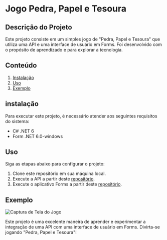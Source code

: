# Jogo Pedra, Papel e Tesoura

## Descrição do Projeto
Este projeto consiste em um simples jogo de "Pedra, Papel e Tesoura" que utiliza uma API e uma interface de usuário em Forms. Foi desenvolvido com o propósito de aprendizado e para explorar a tecnologia.

## Conteúdo
1. [Instalação](#instalação)
2. [Uso](#uso)
3. [Exemplo](#Exemplo)

## instalação
Para executar este projeto, é necessário atender aos seguintes requisitos do sistema:
- C# .NET 6
- Form .NET 6.0-windows

## Uso
Siga as etapas abaixo para configurar o projeto:
1. Clone este repositório em sua máquina local.
2. Execute a API a partir deste [repositório](https://github.com/DanielHoffmannO/SenhasGpt.Api/tree/main/src/SenhasGpt.Api).
3. Execute o aplicativo Forms a partir deste [repositório](https://github.com/DanielHoffmannO/PedraPapelTesoura/tree/main/src/PedraPapelTesoura.Tela).

## Exemplo
![Captura de Tela do Jogo](https://user-images.githubusercontent.com/102805477/187693758-49d538b9-cf1b-469f-83d1-bb31fa9be846.png)

Este projeto é uma excelente maneira de aprender e experimentar a integração de uma API com uma interface de usuário em Forms. Divirta-se jogando "Pedra, Papel e Tesoura"!
